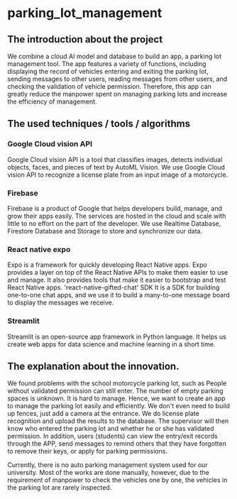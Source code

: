 # parking_lot_management
## The introduction about the project
We combine a cloud AI model and database to build an app, a parking lot management tool. The app features a variety of functions, including displaying the record of vehicles entering and exiting the parking lot, sending messages to other users, reading messages from other users, and checking the validation of vehicle permission. Therefore, this app can greatly reduce the manpower spent on managing parking lots and increase the efficiency of management.

## The used techniques / tools / algorithms

### Google Cloud vision API
Google Cloud vision API is a tool that classifies images, detects individual objects, faces, and pieces of text by AutoML Vision.
We use Google Cloud vision API to recognize a license plate from an input image of a motorcycle.
### Firebase
Firebase is a product of Google that helps developers build, manage, and grow their apps easily. The services are hosted in the cloud and scale with little to no effort on the part of the developer. 
We use Realtime Database, Firestore Database and Storage to store and synchronize our data.
### React native expo
Expo is a framework for quickly developing React Native apps. Expo provides a layer on top of the React Native APIs to make them easier to use and manage. It also provides tools that make it easier to bootstrap and test React Native apps. 
'react-native-gifted-chat' SDK
It is a SDK for building one-to-one chat apps, and we use it to build a many-to-one message board to display the messages we receive.
### Streamlit
Streamlit is an open-source app framework in Python language. It helps us create web apps for data science and machine learning in a short time.

## The explanation about the innovation.
We found problems with the school motorcycle parking lot, such as
People without validated permission can still enter.
The number of empty parking spaces is unknown.
It is hard to manage.
Hence, we want to create an app to manage the parking lot easily and efficiently. We don't even need to build up fences, just add a camera at the entrance. We do license plate recognition and upload the results to the database. The supervisor will then know who entered the parking lot and whether he or she has validated permission. In addition, users (students) can view the entry/exit records through the APP, send messages to remind others that they have forgotten to remove their keys, or apply for parking permissions.

Currently, there is no auto parking management system used for our university. Most of the works are done manually, however, due to the requirement of manpower to check the vehicles one by one, the vehicles in the parking lot are rarely inspected.
